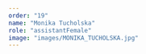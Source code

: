 ```yaml
---
order: "19"
name: "Monika Tucholska"
role: "assistantFemale"
image: "images/MONIKA_TUCHOLSKA.jpg"
---
```

